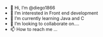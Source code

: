 - 👋 Hi, I’m @diego1866
- 👀 I’m interested in Front end development
- 🌱 I’m currently learning Java and C
- 💞️ I’m looking to collaborate on....
- 📫 How to reach me ...

<!---
diego1866/diego1866 is a ✨ special ✨ repository because its `README.md` (this file) appears on your GitHub profile.
You can click the Preview link to take a look at your changes.
--->
